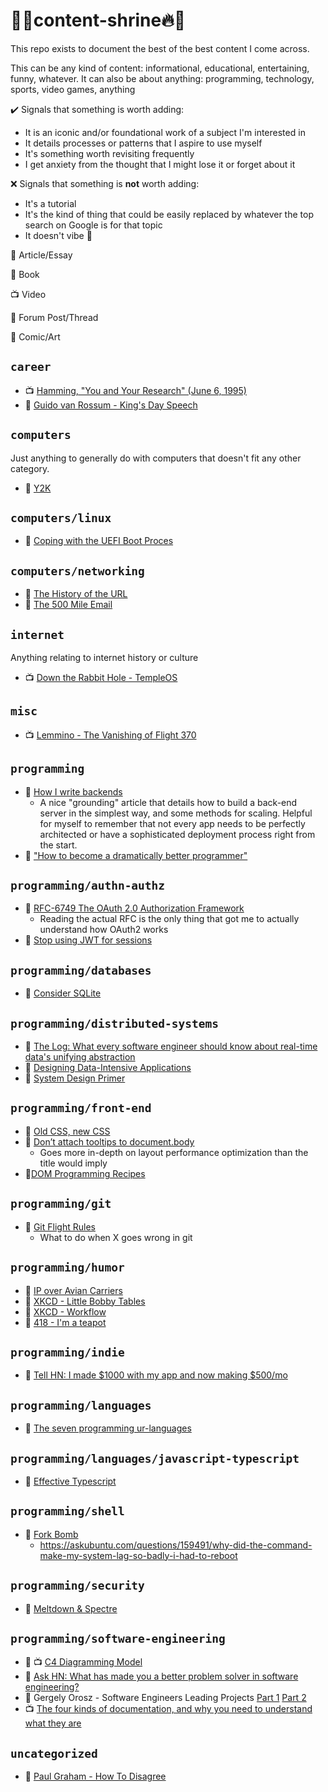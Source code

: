# 🙏🔥content-shrine🔥🙏
This repo exists to document the best of the best content I come across.

This can be any kind of content: informational, educational, entertaining, funny, whatever. It can also be about anything: programming, technology, sports, video games, anything

✔️ Signals that something is worth adding:
- It is an iconic and/or foundational work of a subject I'm interested in
- It details processes or patterns that I aspire to use myself
- It's something worth revisiting frequently
- I get anxiety from the thought that I might lose it or forget about it

❌ Signals that something is **not** worth adding:
- It's a tutorial
- It's the kind of thing that could be easily replaced by whatever the top search on Google is for that topic
- It doesn't vibe 🥺

📃 Article/Essay

📖 Book

📺 Video

🧵 Forum Post/Thread

🎨 Comic/Art

## `career`
- 📺 [Hamming, "You and Your Research" (June 6, 1995)](https://www.youtube.com/watch?v=a1zDuOPkMSw)
- 📃 [Guido van Rossum - King's Day Speech](http://neopythonic.blogspot.com/2016/04/kings-day-speech.html?m=1)


## `computers`
Just anything to generally do with computers that doesn't fit any other category.
- 📃 [Y2K](https://en.wikipedia.org/wiki/Year_2000_problem)


## `computers/linux`
- 📃 [Coping with the UEFI Boot Proces](https://www.linux-magazine.com/Online/Features/Coping-with-the-UEFI-Boot-Process)

## `computers/networking`
- 📃 [The History of the URL](https://blog.cloudflare.com/the-history-of-the-url/)
- 📃 [The 500 Mile Email](http://web.mit.edu/jemorris/humor/500-miles)


## `internet`
Anything relating to internet history or culture
- 📺 [Down the Rabbit Hole - TempleOS](https://www.youtube.com/watch?v=UCgoxQCf5Jg)

## `misc`
- 📺 [Lemmino - The Vanishing of Flight 370](https://www.youtube.com/watch?v=kd2KEHvK-q8)


## `programming`
- 📃 [How I write backends](https://github.com/fpereiro/backendlore)
  - A nice "grounding" article that details how to build a back-end server in the simplest way, and some methods for scaling. Helpful for myself to remember that not every app needs to be perfectly architected or have a sophisticated deployment process right from the start.
- 📃 ["How to become a dramatically better programmer"](https://recurse.henrystanley.com/post/better/)


## `programming/authn-authz`
- 📃 [RFC-6749 The OAuth 2.0 Authorization Framework](https://tools.ietf.org/html/rfc6749) 
  - Reading the actual RFC is the only thing that got me to actually understand how OAuth2 works
- 📃 [Stop using JWT for sessions](http://cryto.net/~joepie91/blog/2016/06/13/stop-using-jwt-for-sessions/)

## `programming/databases`
- 📃 [Consider SQLite](https://blog.wesleyac.com/posts/consider-sqlite)

## `programming/distributed-systems`
- 📃 [The Log: What every software engineer should know about real-time data's unifying abstraction](https://engineering.linkedin.com/distributed-systems/log-what-every-software-engineer-should-know-about-real-time-datas-unifying)
- 📖 [Designing Data-Intensive Applications](https://dataintensive.net/)
- 📃 [System Design Primer](https://github.com/donnemartin/system-design-primer)

## `programming/front-end`
- 📃 [Old CSS, new CSS](https://eev.ee/blog/2020/02/01/old-css-new-css/)
- 📃 [Don’t attach tooltips to document.body](https://atfzl.com/don-t-attach-tooltips-to-document-body) 
  - Goes more in-depth on layout performance optimization than the title would imply
- 📃[DOM Programming Recipes](https://htmldom.dev/)

## `programming/git` 
- 📃 [Git Flight Rules](https://github.com/k88hudson/git-flight-rules)
  - What to do when X goes wrong in git

## `programming/humor`
- 📃 [IP over Avian Carriers](https://en.wikipedia.org/wiki/IP_over_Avian_Carriers)
- 🎨 [XKCD - Little Bobby Tables](https://xkcd.com/327/)
- 🎨 [XKCD - Workflow](https://xkcd.com/1172/)
- 📃 [418 - I'm a teapot](https://datatracker.ietf.org/doc/html/rfc7168#section-2.3.3)

## `programming/indie`
- 🧵 [Tell HN: I made $1000 with my app and now making $500/mo](https://news.ycombinator.com/item?id=31508009)


## `programming/languages`
- 📃 [The seven programming ur-languages](https://madhadron.com/posts/seven_languages.html?utm_source=pocket_mylist)

## `programming/languages/javascript-typescript`
- 📖 [Effective Typescript](https://effectivetypescript.com/)

## `programming/shell`
- 📃 [Fork Bomb](https://en.wikipedia.org/wiki/Fork_bomb)
  - https://askubuntu.com/questions/159491/why-did-the-command-make-my-system-lag-so-badly-i-had-to-reboot

## `programming/security`
- 📃 [Meltdown & Spectre](https://meltdownattack.com/)


## `programming/software-engineering`
- 📃 📺 [C4 Diagramming Model](https://c4model.com/)
- 🧵 [Ask HN: What has made you a better problem solver in software engineering?](https://news.ycombinator.com/item?id=21659537)
- 📃 Gergely Orosz - Software Engineers Leading Projects [Part 1](https://newsletter.pragmaticengineer.com/p/engineers-leading-projects?s=r) [Part 2](https://newsletter.pragmaticengineer.com/p/engineers-leading-projects-part-2?s=r)
- 📺 [The four kinds of documentation, and why you need to understand what they are](https://www.writethedocs.org/videos/eu/2017/the-four-kinds-of-documentation-and-why-you-need-to-understand-what-they-are-daniele-procida/)

## `uncategorized`
- 📃 [Paul Graham - How To Disagree](http://www.paulgraham.com/disagree.html)


